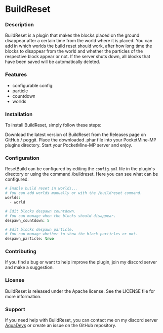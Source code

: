 # BuildReset
### Description
BuildReset is a plugin that makes the blocks placed on the ground disappear after a certain time from the world where it is placed. You can add in which worlds the build reset should work, after how long time the blocks to disappear from the world and whether the particles of the respective block appear or not. If the server shuts down, all blocks that have been saved will be automatically deleted.

### Features
- configurable config
- particle
- countdown
- worlds

### Installation
To install BuildReset, simply follow these steps:

Download the latest version of BuildReset from the Releases page on GitHub / poggit.
Place the downloaded .phar file into your PocketMine-MP plugins directory.
Start your PocketMine-MP server and enjoy.

### Configuration
ResetBuild can be configured by editing the ``config.yml`` file in the plugin's directory or using the command /buildreset. Here you can see what can be configured:
```php
# Enable build reset in worlds...
# You can add worlds manually or with the /buildreset command.
worlds:
  - world

# Edit blocks despawn countdown.
# You can manage when the blocks should disappear.
despawn_countdown: 5

# Edit blocks despawn particle.
# You can manage whether to show the block particles or not.
despawn_particle: true
```

### Contributing
If you find a bug or want to help improve the plugin, join my discord server and make a suggestion.

### License
BuildReset is released under the Apache license. See the LICENSE file for more information.

### Support
If you need help with BuildReset, you can contact me on my discord server [AquaDevs](https://discord.gg/VFFzjceP6E) or create an issue on the GitHub repository.
